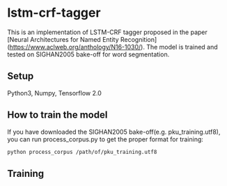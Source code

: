 # lstm-crf-tagger
This is an implementation of LSTM-CRF tagger proposed in the paper [Neural Architectures for Named Entity Recognition]
(https://www.aclweb.org/anthology/N16-1030/).
The model is trained and tested on SIGHAN2005 bake-off for word segmentation. 

## Setup
Python3, Numpy, Tensorflow 2.0

## How to train the model
If you have downloaded the SIGHAN2005 bake-off(e.g. pku_training.utf8), you can run process_corpus.py to get the proper format for training:
```bash
python process_corpus /path/of/pku_training.utf8 
```
## Training
